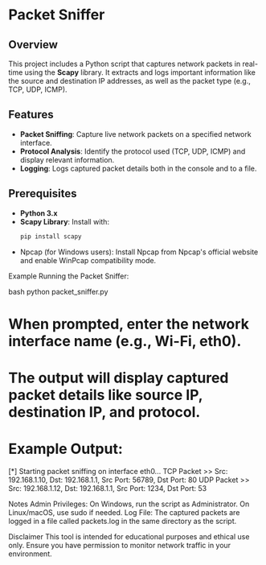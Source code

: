 # Packet Sniffer

## Overview

This project includes a Python script that captures network packets in real-time using the **Scapy** library. It extracts and logs important information like the source and destination IP addresses, as well as the packet type (e.g., TCP, UDP, ICMP).

## Features

- **Packet Sniffing**: Capture live network packets on a specified network interface.
- **Protocol Analysis**: Identify the protocol used (TCP, UDP, ICMP) and display relevant information.
- **Logging**: Logs captured packet details both in the console and to a file.

## Prerequisites

- **Python 3.x**
- **Scapy Library**: Install with:
  ```bash
  pip install scapy

- Npcap (for Windows users): Install Npcap from Npcap's official website and enable WinPcap compatibility mode.

Example
Running the Packet Sniffer:

bash
python packet_sniffer.py
# When prompted, enter the network interface name (e.g., Wi-Fi, eth0).
# The output will display captured packet details like source IP, destination IP, and protocol.

# Example Output:
[*] Starting packet sniffing on interface eth0...
TCP Packet >> Src: 192.168.1.10, Dst: 192.168.1.1, Src Port: 56789, Dst Port: 80
UDP Packet >> Src: 192.168.1.12, Dst: 192.168.1.1, Src Port: 1234, Dst Port: 53

Notes
Admin Privileges: On Windows, run the script as Administrator. On Linux/macOS, use sudo if needed.
Log File: The captured packets are logged in a file called packets.log in the same directory as the script.

Disclaimer
This tool is intended for educational purposes and ethical use only. Ensure you have permission to monitor network traffic in your environment.
